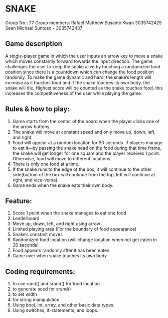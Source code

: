 # SNAKE
Group No.: 77
Group members: Rafael Matthew Susanto Kwan 3035742425
Sean Michael Suntoso - 3035742437

## Game description
A single-player game in which the user inputs an arrow key to move a snake which moves constantly forward towards the input direction. The game challenges the user to keep the snake alive by touching a randomized food position since there is a countdown which can change the food position randomly. To make the game dynamic and hard, the snake’s length will increase as it touches food and if the snake touches its own body, the snake will die. Highest score will be counted as the snake touches food, this increases the competitiveness of the user while playing the game.

## Rules & how to play:
1. Game starts from the center of the board when the player clicks one of the arrow buttons.
2. The snake will move at constant speed and only move up, down, left, and right.
3. Food will appear at a random location for 30 seconds. If players manage to eat it—by passing the snake head on the food during that time frame, the snake will get longer for one square and the player receives 1 point. Otherwise, food will move to different locations.
4. There is only one food at a time. 
5. If the snake runs to the edge of the box, it will continue to the other side(bottom of the box will continue from the top, left will continue at right, and vice-versa). 
6. Game ends when the snake eats their own body.

## Feature:
1. Score 1 point when the snake manages to eat one food
2. Leaderboard
3. Move up, down, left, and right using arrow
4. Limited playing area (For the boundary of food appearance)
5. Snake’s constant moves
6. Randomized food location (will change location when not get eaten in 30 seconds)
7. Food appears randomly after it has been eaten
8. Game over when snake touches its own body

## Coding requirements:
1. <cstdlib> to use rand() and srand() for food location
2. <ctime> to generate seed for srand()
3. <iomanip> to set width
4. <string> for string manipulation
5. Using bool, int, array, and other basic data types.
6. Using switches, if-statements, and loops.
